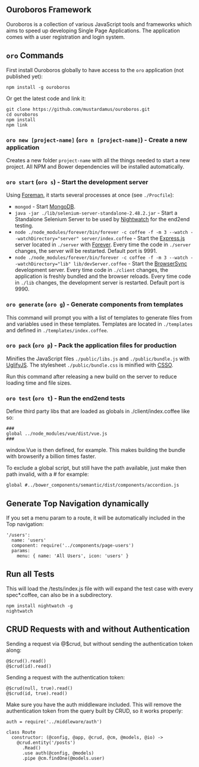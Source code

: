 ## Ouroboros Framework

Ouroboros is a collection of various JavaScript tools and frameworks which aims
to speed up developing Single Page Applications. The application comes with a
user registration and login system.

## `oro` Commands

First install Ouroboros globally to have access to the `oro` application (not
published yet):

    npm install -g ouroboros

Or get the latest code and link it:

    git clone https://github.com/mustardamus/ouroboros.git
    cd ouroboros
    npm install
    npm link

### `oro new [project-name]` (`oro n [project-name]`) - Create a new application

Creates a new folder `project-name` with all the things needed to start a new
project. All NPM and Bower dependencies will be installed automatically.

### `oro start` (`oro s`) - Start the development server

Using [Foreman](https://github.com/strongloop/node-foreman), it starts several
processes at once (see `./Procfile`):

- `mongod` - Start [MongoDB](https://www.mongodb.org/).
- `java -jar ./lib/selenium-server-standalone-2.48.2.jar` - Start a Standalone
  Selenium Server to be used by [Nightwatch](http://nightwatchjs.org/guide) for
  the end2end testing.
- `node ./node_modules/forever/bin/forever -c coffee -f -m 3 --watch --watchDirectory="server" server/index.coffee` -
  Start the [Express.js](expressjs.com) server located in `./server`
  with [Forever](https://github.com/foreverjs/forever). Every time the code in
  `./server` changes, the server will be restarted. Default port is 9991.
- `node ./node_modules/forever/bin/forever -c coffee -f -m 3 --watch --watchDirectory="lib" lib/devServer.coffee` -
  Start the [BrowserSync](http://www.browsersync.io/) development server. Every
  time code in `./client` changes, the application is freshly bundled and the
  browser reloads. Every time code in `./lib` changes, the development server is
  restarted. Default port is 9990.

### `oro generate` (`oro g`) - Generate components from templates

This command will prompt you with a list of templates to generate files from and
variables used in these templates. Templates are located in `./templates` and
defined in `./templates/index.coffee`.

### `oro pack` (`oro p`) - Pack the application files for production

Minifies the JavaScript files `./public/libs.js` and `./public/bundle.js` with
[UglifyJS](https://github.com/mishoo/UglifyJS). The stylesheet
`./public/bundle.css` is minified with [CSSO](https://github.com/css/csso).

Run this command after releasing a new build on the server to reduce loading
time and file sizes.

### `oro test` (`oro t`) - Run the end2end tests



Define third party libs that are loaded as globals in ./client/index.coffee like
so:

    ###
    global ../node_modules/vue/dist/vue.js
    ###

window.Vue is then defined, for example. This makes building the bundle with
browserify a billion times faster.

To exclude a global script, but still have the path available, just make then
path invalid, with a # for example:

    global #../bower_components/semantic/dist/components/accordion.js

## Generate Top Navigation dynamically

If you set a menu param to a route, it will be automatically included in the Top
navigation:

    '/users':
      name: 'users'
      component: require('../components/page-users')
      params:
        menu: { name: 'All Users', icon: 'users' }

## Run all Tests

This will load the /tests/index.js file with will expand the test case with every
spec*.coffee, can also be in a subdirectory.

    npm install nightwatch -g
    nightwatch

## CRUD Requests with and without Authentication

Sending a request via @$crud, but without sending the authentication token
along:

    @$crud().read()
    @$crud(id).read()

Sending a request with the authentication token:

    @$crud(null, true).read()
    @$crud(id, true).read()

Make sure you have the auth middleware included. This will remove the
authentication token from the query built by CRUD, so it works properly:

    auth = require('../middleware/auth')

    class Route
      constructor: (@config, @app, @crud, @cm, @models, @io) ->
        @crud.entity('/posts')
          .Read()
          .use auth(@config, @models)
          .pipe @cm.findOne(@models.user)
